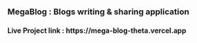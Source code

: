 <h3>MegaBlog : Blogs writing & sharing application </h3>

<h4>Live Project link : https://mega-blog-theta.vercel.app</h4>


